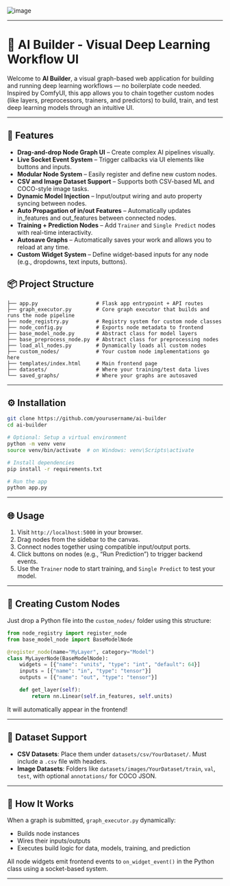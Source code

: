 ![image](https://github.com/user-attachments/assets/2495a418-2cef-4e50-a98b-0d6202dc0de8)

---

# 🧠 AI Builder - Visual Deep Learning Workflow UI

Welcome to **AI Builder**, a visual graph-based web application for building and running deep learning workflows — no boilerplate code needed. Inspired by ComfyUI, this app allows you to chain together custom nodes (like layers, preprocessors, trainers, and predictors) to build, train, and test deep learning models through an intuitive UI.

---

## 🚀 Features

- **Drag-and-drop Node Graph UI** – Create complex AI pipelines visually.
- **Live Socket Event System** – Trigger callbacks via UI elements like buttons and inputs.
- **Modular Node System** – Easily register and define new custom nodes.
- **CSV and Image Dataset Support** – Supports both CSV-based ML and COCO-style image tasks.
- **Dynamic Model Injection** – Input/output wiring and auto property syncing between nodes.
- **Auto Propagation of in/out Features** – Automatically updates in_features and out_features between connected nodes.
- **Training + Prediction Nodes** – Add `Trainer` and `Single Predict` nodes with real-time interactivity.
- **Autosave Graphs** – Automatically saves your work and allows you to reload at any time.
- **Custom Widget System** – Define widget-based inputs for any node (e.g., dropdowns, text inputs, buttons).

## 📦 Project Structure

```
├── app.py                   # Flask app entrypoint + API routes
├── graph_executor.py        # Core graph executor that builds and runs the node pipeline
├── node_registry.py         # Registry system for custom node classes
├── node_config.py           # Exports node metadata to frontend
├── base_model_node.py       # Abstract class for model layers
├── base_preprocess_node.py  # Abstract class for preprocessing nodes
├── load_all_nodes.py        # Dynamically loads all custom nodes
├── custom_nodes/            # Your custom node implementations go here
├── templates/index.html     # Main frontend page
├── datasets/                # Where your training/test data lives
└── saved_graphs/            # Where your graphs are autosaved
```

---

## ⚙️ Installation

```bash
git clone https://github.com/yourusername/ai-builder
cd ai-builder

# Optional: Setup a virtual environment
python -m venv venv
source venv/bin/activate  # on Windows: venv\Scripts\activate

# Install dependencies
pip install -r requirements.txt

# Run the app
python app.py
```

---

## 🌐 Usage

1. Visit `http://localhost:5000` in your browser.
2. Drag nodes from the sidebar to the canvas.
3. Connect nodes together using compatible input/output ports.
4. Click buttons on nodes (e.g., “Run Prediction”) to trigger backend events.
5. Use the `Trainer` node to start training, and `Single Predict` to test your model.

---

## 🧩 Creating Custom Nodes

Just drop a Python file into the `custom_nodes/` folder using this structure:

```python
from node_registry import register_node
from base_model_node import BaseModelNode

@register_node(name="MyLayer", category="Model")
class MyLayerNode(BaseModelNode):
    widgets = [{"name": "units", "type": "int", "default": 64}]
    inputs = [{"name": "in", "type": "tensor"}]
    outputs = [{"name": "out", "type": "tensor"}]

    def get_layer(self):
        return nn.Linear(self.in_features, self.units)
```

It will automatically appear in the frontend!

---

## 📂 Dataset Support

- **CSV Datasets**: Place them under `datasets/csv/YourDataset/`. Must include a `.csv` file with headers.
- **Image Datasets**: Folders like `datasets/images/YourDataset/train`, `val`, `test`, with optional `annotations/` for COCO JSON.

---

## 🧠 How It Works

When a graph is submitted, `graph_executor.py` dynamically:

- Builds node instances
- Wires their inputs/outputs
- Executes build logic for data, models, training, and prediction

All node widgets emit frontend events to `on_widget_event()` in the Python class using a socket-based system.

---

